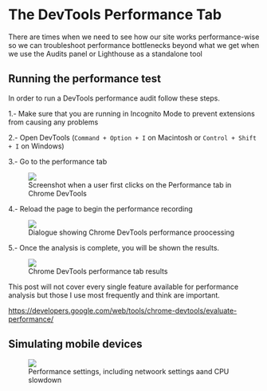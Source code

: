 # The DevTools Performance Tab

There are times when we need to see how our site works performance-wise so we can troubleshoot performance bottlenecks beyond what we get when we use the Audits panel or Lighthouse as a standalone tool

## Running the performance test

In order to run a DevTools performance audit follow these steps.

1.-  Make sure that you are running in Incognito Mode to prevent extensions from causing any problems

2.- Open DevTools (`Command + Option + I` on Macintosh or `Control + Shift + I` on Windows)


3.- Go to the performance tab

<figure>
  <img src="https://publishing-project.rivendellweb.net/wp-content/uploads/2019/10/devtools-performance-1.png">
  <figcaption>Screenshot when a user first clicks on the Performance tab in Chrome DevTools</figcaption>
</figure>

4.- Reload the page to begin the performance recording

<figure>
  <img src="https://publishing-project.rivendellweb.net/wp-content/uploads/2019/10/devtools-performance-2.png">
  <figcaption>Dialogue showing Chrome DevTools performance proocessing</figcaption>
</figure>

5.- Once the analysis is complete, you will be shown the results.

<figure>
  <img src="https://publishing-project.rivendellweb.net/wp-content/uploads/2019/10/devtools-performance-3.png">
  <figcaption>Chrome DevTools performance tab results</figcaption>
</figure>

This post will not cover every single feature available for performance analysis but those I use most frequently and think are important.

https://developers.google.com/web/tools/chrome-devtools/evaluate-performance/

## Simulating mobile devices

<figure>
  <img src="https://publishing-project.rivendellweb.net/wp-content/uploads/2019/10/devtools-performance-4.svg">
  <figcaption>Performance settings, including netwoork settings aand CPU slowdown</figcaption>
</figure>
